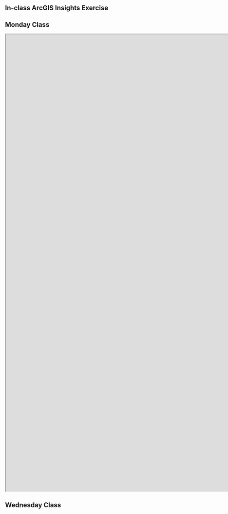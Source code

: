 ## In-class ArcGIS Insights Exercise

## Monday Class
<iframe src="https://insights.arcgis.com/#/embed/8ad09a9be1724bdbbf5cdd99b2d60217" width=1750 height=1500 frameborder="100"></iframe>


## Wednesday Class
